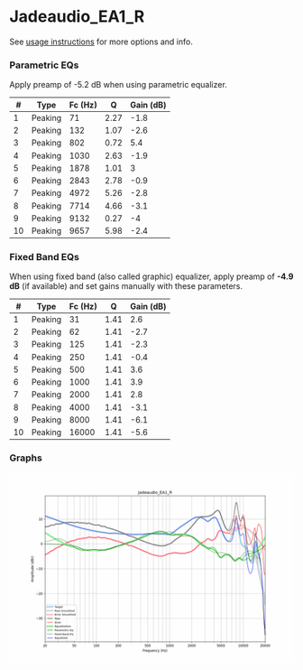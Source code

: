 # Jadeaudio_EA1_R
See [usage instructions](https://github.com/jaakkopasanen/AutoEq#usage) for more options and info.

### Parametric EQs
Apply preamp of -5.2 dB when using parametric equalizer.

|   # | Type    |   Fc (Hz) |    Q |   Gain (dB) |
|-----|---------|-----------|------|-------------|
|   1 | Peaking |        71 | 2.27 |        -1.8 |
|   2 | Peaking |       132 | 1.07 |        -2.6 |
|   3 | Peaking |       802 | 0.72 |         5.4 |
|   4 | Peaking |      1030 | 2.63 |        -1.9 |
|   5 | Peaking |      1878 | 1.01 |         3   |
|   6 | Peaking |      2843 | 2.78 |        -0.9 |
|   7 | Peaking |      4972 | 5.26 |        -2.8 |
|   8 | Peaking |      7714 | 4.66 |        -3.1 |
|   9 | Peaking |      9132 | 0.27 |        -4   |
|  10 | Peaking |      9657 | 5.98 |        -2.4 |

### Fixed Band EQs
When using fixed band (also called graphic) equalizer, apply preamp of **-4.9 dB** (if available) and set gains manually with these parameters.

|   # | Type    |   Fc (Hz) |    Q |   Gain (dB) |
|-----|---------|-----------|------|-------------|
|   1 | Peaking |        31 | 1.41 |         2.6 |
|   2 | Peaking |        62 | 1.41 |        -2.7 |
|   3 | Peaking |       125 | 1.41 |        -2.3 |
|   4 | Peaking |       250 | 1.41 |        -0.4 |
|   5 | Peaking |       500 | 1.41 |         3.6 |
|   6 | Peaking |      1000 | 1.41 |         3.9 |
|   7 | Peaking |      2000 | 1.41 |         2.8 |
|   8 | Peaking |      4000 | 1.41 |        -3.1 |
|   9 | Peaking |      8000 | 1.41 |        -6.1 |
|  10 | Peaking |     16000 | 1.41 |        -5.6 |

### Graphs
![](./Jadeaudio_EA1_R.png)
